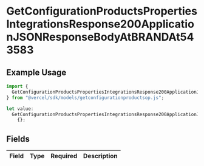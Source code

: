 # GetConfigurationProductsPropertiesIntegrationsResponse200ApplicationJSONResponseBodyAtBRANDAt543583

## Example Usage

```typescript
import {
  GetConfigurationProductsPropertiesIntegrationsResponse200ApplicationJSONResponseBodyAtBRANDAt543583,
} from "@vercel/sdk/models/getconfigurationproductsop.js";

let value:
  GetConfigurationProductsPropertiesIntegrationsResponse200ApplicationJSONResponseBodyAtBRANDAt543583 =
    {};
```

## Fields

| Field       | Type        | Required    | Description |
| ----------- | ----------- | ----------- | ----------- |